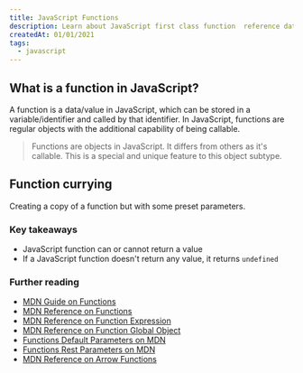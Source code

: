 ```yaml
---
title: JavaScript Functions
description: Learn about JavaScript first class function  reference datatype.
createdAt: 01/01/2021
tags:
  - javascript
---
```


## What is a function in JavaScript?

A function is a data/value in JavaScript, which can be stored in a variable/identifier and called by that identifier. In JavaScript, functions are regular objects with the additional capability of being callable.

> Functions are objects in JavaScript. It differs from others as it's callable. This is a special and unique feature to this object subtype.

## Function currying

Creating a copy of a function but with some preset parameters.

### Key takeaways

- JavaScript function can or cannot return a value
- If a JavaScript function doesn't return any value, it returns `undefined`

### Further reading

- [MDN Guide on Functions](https://developer.mozilla.org/en-US/docs/Web/JavaScript/Guide/Functions)
- [MDN Reference on Functions](https://developer.mozilla.org/en-US/docs/Web/JavaScript/Reference/Functions)
- [MDN Reference on Function Expression](https://developer.mozilla.org/en-US/docs/Web/JavaScript/Reference/Operators/function)
- [MDN Reference on Function Global Object](https://developer.mozilla.org/en-US/docs/Web/JavaScript/Reference/Global_Objects/Function)
- [Functions Default Parameters on MDN](https://developer.mozilla.org/en-US/docs/Web/JavaScript/Reference/Functions/Default_parameters)
- [Functions Rest Parameters on MDN](https://developer.mozilla.org/en-US/docs/Web/JavaScript/Reference/Functions/rest_parameters)
- [MDN Reference on Arrow Functions](https://developer.mozilla.org/en-US/docs/Web/JavaScript/Reference/Functions/Arrow_functions)